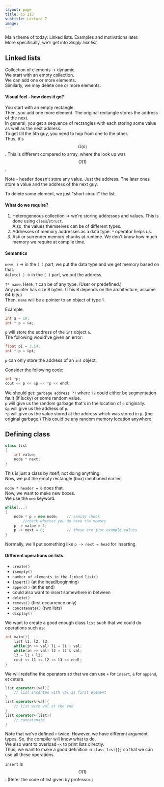 ```yaml
---
layout: page
title: CS 213
subtitle: Lecture 7
image:
---
```

Main theme of today: Linked lists. Examples and motivations later.  
More specifically, we'll get into _Singly link list_.  
## Linked lists
Collection of elements → dynamic.  
We start with an empty collection.  
We can add one or more elements.  
Similarly, we may delete one or more elements.  

#### Visual feel - how does it go?
You start with an empty rectangle.  
Then, you add one more element. The original rectangle stores the address of the next.  
In general, you get a sequence of rectangles with each storing some value as well as the next address.  
To get till the 5th guy, you need to hop from one to the other.  
Thus, it's $$O(n)$$. This is different compared to array, where the look up was $$O(1)$$.  
  
Note - header doesn't store any value. Just the address. The later ones store a value and the address of the next guy.  

To delete some element, we just "short circuit" the list.

#### What do we require?
1. Heterogeneous collection → we're storing addresses and values.
    This is done using `class`/`struct`.  
    Also, the values themselves can be of different types.  
2. Addresses of memory addresses as a data type.
    `*` operator helps us.
3. Ask or surrender memory chunks at runtime.
    We don't know how much memory we require at compile time.

#### Semantics
`new( )` → in the `( )` part, we put the data type and we get memory based on that.  
`delete( )` → in the `( )` part, we put the address.  
  
`T* name`. Here, `T` can be of any type. (User or predefined.)  
Any pointer has size 8 bytes. (This 8 depends on the architecture, assume 64 bits.)  
Then, `name` will be a pointer to an object of type `T`.  

Example.  
```C++
int a = 10;  
int * p = &a;
```

`p` will store the address of the `int` object `a`.  
The following would've given an error:
```C++
float pi = 3.14;  
int * p = &pi;
```

`p` can only store the address of an `int` object.

Consider the following code:
```C++
int *p;  
cout << p << &p << *p << endl;
```

We should get: `garbage address ??` where `??` could either be segmentation fault (if lucky) or some random value.  
`p` will give us the random garbage that's in the location of `p` originally.  
`&p` will give us the address of `p`.  
`*p` will give us the value stored at the address which was stored in `p`. (the original garbage.) This could be any random memory location anywhere.

## Defining class
```C++
class list
{
    int value;
    node * next;
}
```

This is just a class by itself, not doing anything.  
Now, we put the empty rectangle (box) mentioned earlier.  

`node * header = 0` does that.  
Now, we want to make new boxes.  
We use the `new` keyword.  

```C++
while(...)
{
    node * p = new node;    // sanity check 
        //check whether you do have the memory
    p -> value = 1;  
    p -> next = 0;          // these are just example values
} 
```
Normally, we'll put something like `p -> next = head` for inserting.

#### Different operations on lists
* `create()`
* `isempty()`
* `number of elements in the linked list()`
* `insert()` (at the head/beginning)
* `append()` (at the end)
* could also want to insert somewhere in between
* `delete()`
* `remove()` (first occurrence only)
* `concatenate()` (two lists)
* `display()`

We want to create a good enough class `list` such that we could do operations such as:
```C++
int main(){
    list l1, l2, l3;  
    while(in >> val) l1 = l1 + val;  
    while(in >> val) l2 = l2 & val;  
    l3 = l1 + l2;  
    cout << l1 << l2 << l3 << endl;
}
```

We will redefine the operators so that we can use `+` for `insert`, `&` for `append`, et cetera.  
  
```C++
list.operator+(val){
    // list inserted with val as first element
}  
list.operator&(val){
    // list with val at the end
}
list.operator+(list){
    // concatenate
}
```

Note that we've defined `+` twice. However, we have different argument types. So, the compiler will know what to do.  
We also want to overload `<<` to print lists directly.  
Thus, we want to make a good definition in `class list{};` so that we can use all these operations.

`insert` is $$O(1)$$. (Refer the code of list given by professor.)